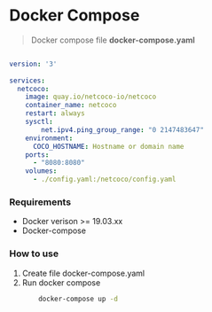 # Docker Compose

> Docker compose file **docker-compose.yaml** 

```yaml

version: '3'
 
services:
  netcoco:
    image: quay.io/netcoco-io/netcoco
    container_name: netcoco
    restart: always
    sysctl:
        net.ipv4.ping_group_range: "0 2147483647"
    environment:
      COCO_HOSTNAME: Hostname or domain name
    ports:
      - "8080:8080"
    volumes:
      - ./config.yaml:/netcoco/config.yaml

```

### Requirements
*   Docker verison >= 19.03.xx
*   Docker-compose

### How to use

1.  Create file docker-compose.yaml
2.  Run docker compose
    ```bash
        docker-compose up -d
    ```